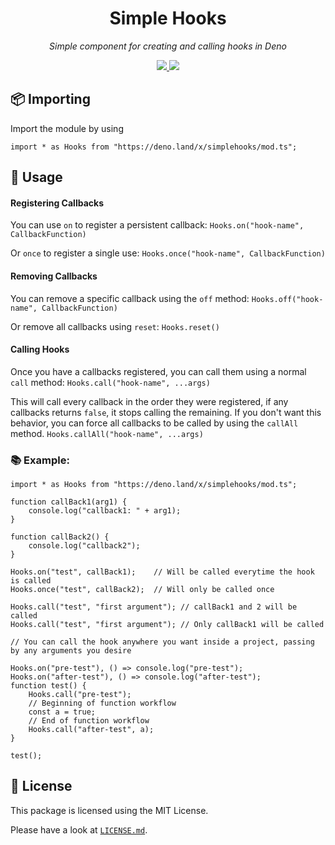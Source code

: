 <h1 align="center">Simple Hooks</h1>
<p align="center"><i>Simple component for creating and calling hooks in Deno</i></p>
<p align="center">
    <a href="https://github.com/elizeuangelo/simple-hooks/releases">
        <img src="https://img.shields.io/github/release/elizeuangelo/simple-hooks.svg?color=bright_green&label=latest&style=flat-square">
    </a>
    <a href="https://opensource.org/licenses/MIT">
        <img src="https://img.shields.io/badge/license-MIT-brightgreen.svg?style=flat-square">
    </a>
</p>

## 📦 Importing

Import the module by using

```
import * as Hooks from "https://deno.land/x/simplehooks/mod.ts";
```

## 📖 Usage

#### Registering Callbacks

You can use `on` to register a persistent callback:
`Hooks.on("hook-name", CallbackFunction)`

Or `once` to register a single use:
`Hooks.once("hook-name", CallbackFunction)`

#### Removing Callbacks

You can remove a specific callback using the `off` method:
`Hooks.off("hook-name", CallbackFunction)`

Or remove all callbacks using `reset`:
`Hooks.reset()`

#### Calling Hooks

Once you have a callbacks registered, you can call them using a normal `call` method:
`Hooks.call("hook-name", ...args)`

This will call every callback in the order they were registered, if any callbacks returns `false`, it stops calling the remaining.
If you don't want this behavior, you can force all callbacks to be called by using the `callAll` method.
`Hooks.callAll("hook-name", ...args)`

### 📚 Example:

```
import * as Hooks from "https://deno.land/x/simplehooks/mod.ts";

function callBack1(arg1) {
    console.log("callback1: " + arg1);
}

function callBack2() {
    console.log("callback2");
}

Hooks.on("test", callBack1);    // Will be called everytime the hook is called
Hooks.once("test", callBack2);  // Will only be called once

Hooks.call("test", "first argument"); // callBack1 and 2 will be called
Hooks.call("test", "first argument"); // Only callBack1 will be called

// You can call the hook anywhere you want inside a project, passing by any arguments you desire

Hooks.on("pre-test"), () => console.log("pre-test");
Hooks.on("after-test"), () => console.log("after-test");
function test() {
    Hooks.call("pre-test");
    // Beginning of function workflow
    const a = true;
    // End of function workflow
    Hooks.call("after-test", a);
}

test();
```

## 📃 License

This package is licensed using the MIT License.

Please have a look at [`LICENSE.md`](LICENSE.md).
